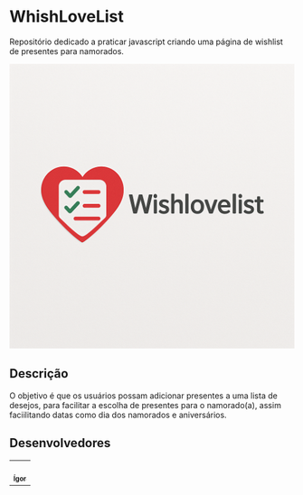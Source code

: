 # WhishLoveList
Repositório dedicado a praticar javascript criando uma página de wishlist de presentes para namorados.

![Logo WhishLoveList](assets/images/logo.png)

## Descrição
O objetivo é que os usuários possam adicionar presentes a uma lista de desejos, para facilitar a escolha de presentes para o namorado(a), assim faciilitando datas como dia dos namorados e aniversários.

## Desenvolvedores

<table>
<tr>
    <td align="center">
        <a href="https://github.com/igorvdaniel"> <img style="border-radius: 50%;" src="https://github.com/igorvdaniel.png" width="100px;" alt=""/><br><sub><b>Ígor</b></sub></a><br>
    </td>
